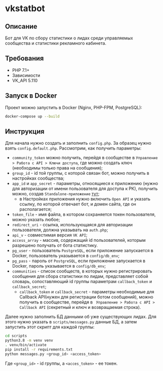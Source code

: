 # vkstatbot

## Описание
Бот для VK по сбору статистики о лидах среди управляемых сообщества и статистики
рекламного кабинета.

## Требования 
 - PHP 7.1+
 - Зависимости
 - VK_API 5.110

## Запуск в Docker
Проект можно запустить в Docker (Nginx, PHP-FPM, PostgreSQL):
```bash
docker-compose up --build
``` 

## Инструкция
Для начала нужно создать и заполнить `config.php`. За образец нужно взять `config.default.php`. 
Рассмотрим, как получить параметры:
- `community_token` можно получить, перейдя в сообществе в `Управление > Работа с API > Ключи доступа`, 
где можно создать ключ (необходимы только права на сообщения);
- `group_id` - id той группы, с которой связан бот, можно получить в настройках сообщества;
- `app_id` и `app_secret` - параметры, относящиеся к приложению
(нужно для авторизации от имени пользователя для доступа к РК), получить можно, создав `Standalone-приложение` 
[тут](https://vk.com/editapp?act=create);
    - в Настройках приложения нужно включить `Open API` 
    и указать ссылку, по которой отвечает бот, и домен сайта, где он располагается;
- `token_file` - имя файла, в котором сохраняется токен пользователя, можно указать любое;
- `redirect_uri` - ссылка, использующаяся для авторизации пользователя, должна указывать на `auth.php`;
- `api_v` - совместимая версия `VK API`;
- `access_array` - массив, содержащий id пользователей, которым разрешено получать от бота статистику.
- `pg_user` - пользователь `PostgreSQL`, если приложение запускается в Docker, пользователь указывается 
в `config/db_env`;
- `pg_pass` - пароль от `PostgreSQL`, если приложение запускается в Docker, пароль указывается 
в `config/db_env`;
- `communities` - список сообществ, в которых нужно регистрировать сообщения для сбора статистики 
по лидам, представляет собой словарь, сопоставляющий id группы
параметрам `callback_token` и `callback_secret`;
    - `callback_token` и `callback_secret` - параметры необходимые для 
    Callback API(нужен для регистрации ботом сообщений), можно получить в сообществе, перейдя в `
    Управление > Работа с API > Callback API` (секретный и ключ и возвращаемая строка).
    
Далее нужно заполнить БД данными об уже существующих лидах. Для этого нужно указать 
в `scripts/messages.py` данные БД, а затем запустить этот скрипт для каждой группы:
```bash
cd scripts
python3.8 -m venv venv
. venv/bin/activate
pip install -r requirements.txt
python messages.py <group_id> <access_token>
```
Где `<group_id>` - id группы, а `<acces_token>` - ее токен.
